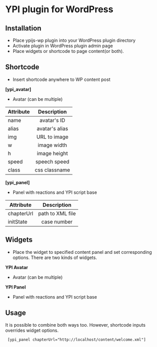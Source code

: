 YPI plugin for WordPress
============

Installation 
-------------------
- Place ypijs-wp plugin into your WordPress plugin directory
- Activate plugin in WordPress plugin admin page
- Place widgets or shortcode to page content(or both). 

Shortcode
-------------------
- Insert shortcode anywhere to WP content post

**[ypi_avatar]**
- Avatar (can be multiple)

| Attribute     | Description      |           
| ------------- |:----------------:|
| name          | avatar's ID      |
| alias         | avatar's alias   |
| img           | URL to image     |
| w             | image width      |
| h             | image height     |
| speed         | speech speed     |
| class         | css classname    |

**[ypi_panel]**
- Panel with reactions and YPI script base

| Attribute     | Description      |           
| ------------- |:----------------:|
| chapterUrl    | path to XML file |
| initState     | case number      |

Widgets
-------------------
- Place the widget to specified content panel and set corresponding options. There are two kinds of widgets.

**YPI Avatar**
- Avatar (can be multiple)

**YPI Panel**
- Panel with reactions and YPI script base 

Usage
-------------------
It is possible to combine both ways too. However, shortcode inputs overrides widget options. 

```txt
 [ypi_panel chapterUrl="http://localhost/content/welcome.xml"]
```


